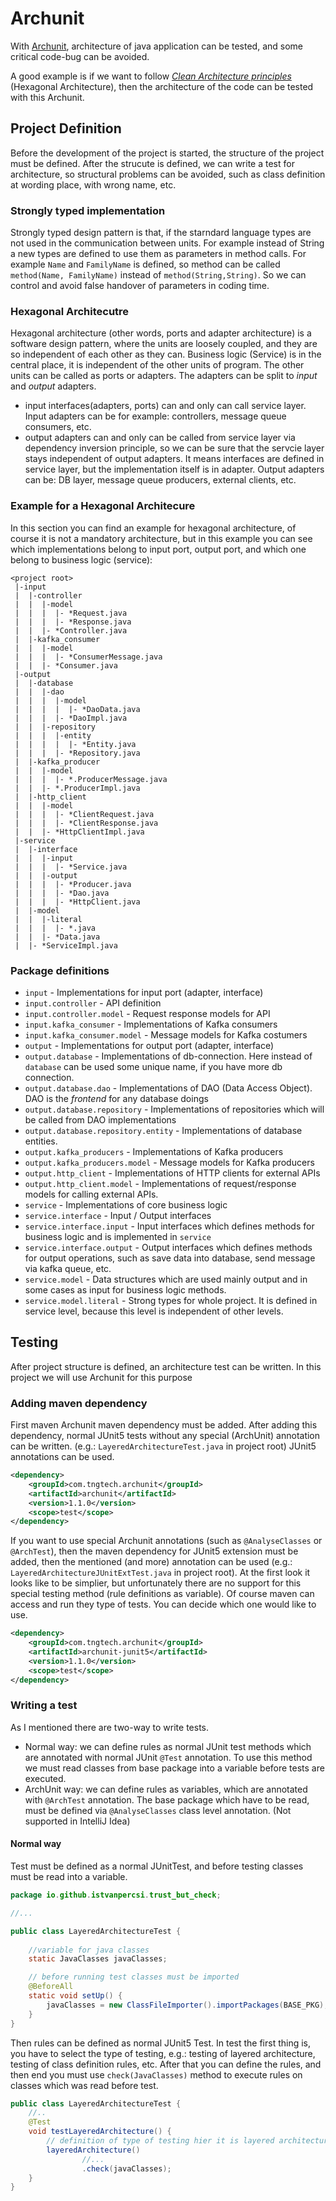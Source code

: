 # Archunit

With [Archunit](https://www.archunit.org), architecture of java application can be tested, and some critical code-bug can be avoided. 

A good example is if we want to follow [_Clean Architecture principles_](https://amzn.eu/d/89Oz8Ff) (Hexagonal Architecture), then the architecture of the code can be tested with this Archunit.

## Project Definition

Before the development of the project is started, the structure of the project must be defined. After the strucute is defined, we can write a test for architecture, so structural problems can be avoided, such as class definition at wording place, with wrong name, etc.

### Strongly typed implementation

Strongly typed design pattern is that, if the starndard language types are not used in the communication between units. For example instead of String a new types are defined to use them as parameters in method calls. For example `Name` and `FamilyName` is defined, so method can be called `method(Name, FamilyName)` instead of `method(String,String)`. So we can control and avoid false handover of parameters in coding time.

### Hexagonal Architecutre

Hexagonal architecture (other words, ports and adapter architecture) is a software design pattern, where the units are loosely coupled, and they are so independent of each other as they can. Business logic (Service) is in the central place, it is independent of the other units of program. The other units can be called as ports or adapters. The adapters can be split to _input_ and _output_ adapters.

- input interfaces(adapters, ports) can and only can call service layer. Input adapters can be for example: controllers, message queue consumers, etc.
- output adapters can and only can be called from service layer via dependency inversion principle, so we can be sure that the servcie layer stays independent of output adapters. It means interfaces are defined in service layer, but the implementation itself is in adapter. Output adapters can be: DB layer, message queue producers, external clients, etc.

### Example for a Hexagonal Architecure

In this section you can find an example for hexagonal architecture, of course it is not a mandatory architecture, but in this example you can see which implementations belong to input port, output port, and which one belong to business logic (service):

```text
<project root>
 |-input
 |  |-controller
 |  |  |-model
 |  |  |  |- *Request.java
 |  |  |  |- *Response.java
 |  |  |- *Controller.java
 |  |-kafka_consumer
 |  |  |-model
 |  |  |  |- *ConsumerMessage.java
 |  |  |- *Consumer.java
 |-output
 |  |-database
 |  |  |-dao
 |  |  |  |-model
 |  |  |  |  |- *DaoData.java
 |  |  |  |- *DaoImpl.java
 |  |  |-repository
 |  |  |  |-entity
 |  |  |  |  |- *Entity.java
 |  |  |  |- *Repository.java
 |  |-kafka_producer
 |  |  |-model
 |  |  |  |- *.ProducerMessage.java
 |  |  |- *.ProducerImpl.java
 |  |-http_client
 |  |  |-model
 |  |  |  |- *ClientRequest.java
 |  |  |  |- *ClientResponse.java
 |  |  |- *HttpClientImpl.java
 |-service
 |  |-interface
 |  |  |-input
 |  |  |  |- *Service.java
 |  |  |-output
 |  |  |  |- *Producer.java
 |  |  |  |- *Dao.java
 |  |  |  |- *HttpClient.java
 |  |-model
 |  |  |-literal
 |  |  |  |- *.java
 |  |  |- *Data.java
 |  |- *ServiceImpl.java
```
### Package definitions

- `input` - Implementations for input port (adapter, interface)
- `input.controller` - API definition
- `input.controller.model` - Request response models for API
- `input.kafka_consumer` - Implementations of Kafka consumers
- `input.kafka_consumer.model` - Message models for Kafka costumers
- `output` - Implementations for output port (adapter, interface)
- `output.database` - Implementations of db-connection. Here instead of `database` can be used some unique name, if you have more db connection. 
- `output.database.dao` - Implementations of DAO (Data Access Object). DAO is the _frontend_ for any database doings
- `output.database.repository` - Implementations of repositories which will be called from DAO implementations
- `output.database.repository.entity` - Implementations of database entities.
- `output.kafka_producers` - Implementations of Kafka producers
- `output.kafka_producers.model` - Message models for Kafka producers
- `output.http_client` - Implementations of HTTP clients for external APIs
- `output.http_client.model` - Implementations of request/response models for calling external APIs.
- `service` - Implementations of core business logic
- `service.interface` - Input / Output interfaces
- `service.interface.input` - Input interfaces which defines methods for business logic and is implemented in `service`
- `service.interface.output` - Output interfaces which defines methods for output operations, such as save data into database, send message via kafka queue, etc. 
- `service.model` - Data structures which are used mainly output and in some cases as input for business logic methods.
- `service.model.literal` - Strong types for whole project. It is defined in service level, because this level is independent of other levels.

## Testing

After project structure is defined, an architecture test can be written. In this project we will use Archunit for this purpose

### Adding maven dependency

First maven Archunit maven dependency must be added. After adding this dependency, normal JUnit5 tests without any special (ArchUnit) annotation can be written. (e.g.: `LayeredArchitectureTest.java` in project root) JUnit5 annotations can be used.

```xml
<dependency>
    <groupId>com.tngtech.archunit</groupId>
    <artifactId>archunit</artifactId>
    <version>1.1.0</version>
    <scope>test</scope>
</dependency>
```

If you want to use special Archunit annotations (such as `@AnalyseClasses` or `@ArchTest`), then the maven dependency for JUnit5 extension must be added, then the mentioned (and more) annotation can be used (e.g.: `LayeredArchitectureJUnitExtTest.java` in project root). At the first look it looks like to be simplier, but unfortunately there are no support for this special testing method (rule definitions as variable). Of course maven can access and run they type of tests. You can decide which one would like to use. 

```xml
<dependency>
    <groupId>com.tngtech.archunit</groupId>
    <artifactId>archunit-junit5</artifactId>
    <version>1.1.0</version>
    <scope>test</scope>
</dependency>
```

### Writing a test

As I mentioned there are two-way to write tests.

- Normal way: we can define rules as normal JUnit test methods which are annotated with normal JUnit `@Test` annotation. To use this method we must read classes from base package into a variable before tests are executed.
- ArchUnit way: we can define rules as variables, which are annotated with `@ArchTest` annotation. The base package which have to be read, must be defined via `@AnalyseClasses` class level annotation. (Not supported in IntelliJ Idea)

#### Normal way

Test must be defined as a normal JUnitTest, and before testing classes must be read into a variable.

```java
package io.github.istvanpercsi.trust_but_check;

//...

public class LayeredArchitectureTest {
   
    //variable for java classes
    static JavaClasses javaClasses;

    // before running test classes must be imported
    @BeforeAll
    static void setUp() {
        javaClasses = new ClassFileImporter().importPackages(BASE_PKG);
    }
}
```

Then rules can be defined as normal JUnit5 Test. In test the first thing is, you have to select the type of testing, e.g.: testing of layered architecture, testing of class definition rules, etc. After that you can define the rules, and then end you must use `check(JavaClasses)` method to execute rules on classes which was read before test.

```java
public class LayeredArchitectureTest {
    //..
    @Test
    void testLayeredArchitecture() {
        // definition of type of testing hier it is layered architecture test
        layeredArchitecture()
                //...
                .check(javaClasses);
    }
}
```

